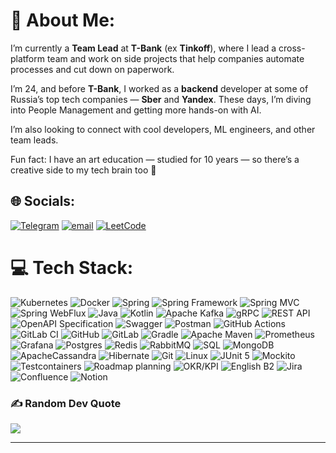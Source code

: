 # 💫 About Me:
I’m currently a **Team Lead** at **T-Bank** (ex **Tinkoff**), where I lead a cross-platform team and work on side projects that help companies automate processes and cut down on paperwork.

I’m 24, and before **T-Bank**, I worked as a **backend** developer at some of Russia’s top tech companies — **Sber** and **Yandex**.
These days, I’m diving into People Management and getting more hands-on with AI.

I’m also looking to connect with cool developers, ML engineers, and other team leads.

Fun fact: I have an art education — studied for 10 years — so there’s a creative side to my tech brain too 🎨


## 🌐 Socials:
[![Telegram](https://img.shields.io/badge/Telegram-%230088CC.svg?logo=Telegram&logoColor=white)](https://t.me/alekseiiagnlife) [![email](https://img.shields.io/badge/Email-D14836?logo=gmail&logoColor=white)](mailto:alekseiiagnenkov@gmail.com) [![LeetCode](https://img.shields.io/badge/Leetcode-%23e09900.svg?logo=Leetcode&logoColor=white)](https://leetcode.com/u/alekseiiagn) 

# 💻 Tech Stack:
![Kubernetes](https://img.shields.io/badge/kubernetes-%23326ce5.svg?style=for-the-badge&logo=kubernetes&logoColor=white) ![Docker](https://img.shields.io/badge/docker-%230db7ed.svg?style=for-the-badge&logo=docker&logoColor=white) ![Spring](https://img.shields.io/badge/spring-%236DB33F.svg?style=for-the-badge&logo=spring&logoColor=white) ![Spring Framework](https://img.shields.io/badge/Spring%20Framework-6DB33F.svg?style=for-the-badge&logo=spring&logoColor=white) ![Spring MVC](https://img.shields.io/badge/Spring%20MVC-6DB33F.svg?style=for-the-badge&logo=spring&logoColor=white) ![Spring WebFlux](https://img.shields.io/badge/Spring%20WebFlux-6DB33F.svg?style=for-the-badge&logo=spring&logoColor=white) ![Java](https://img.shields.io/badge/java-%23ED8B00.svg?style=for-the-badge&logo=openjdk&logoColor=white) ![Kotlin](https://img.shields.io/badge/kotlin-%237F52FF.svg?style=for-the-badge&logo=kotlin&logoColor=white) ![Apache Kafka](https://img.shields.io/badge/Apache%20Kafka-000?style=for-the-badge&logo=apachekafka) ![gRPC](https://img.shields.io/badge/gRPC-448AFF.svg?style=for-the-badge&logo=google&logoColor=white) ![REST API](https://img.shields.io/badge/REST%20API-%23000000.svg?style=for-the-badge&logo=rest&logoColor=white) ![OpenAPI Specification](https://img.shields.io/badge/openapiinitiative-%23000000.svg?style=for-the-badge&logo=openapiinitiative&logoColor=white) ![Swagger](https://img.shields.io/badge/-Swagger-%23Clojure?style=for-the-badge&logo=swagger&logoColor=white) ![Postman](https://img.shields.io/badge/Postman-FF6C37?style=for-the-badge&logo=postman&logoColor=white) ![GitHub Actions](https://img.shields.io/badge/github%20actions-%232671E5.svg?style=for-the-badge&logo=githubactions&logoColor=white) ![GitLab CI](https://img.shields.io/badge/gitlab%20CI-%23181717.svg?style=for-the-badge&logo=gitlab&logoColor=white) ![GitHub](https://img.shields.io/badge/github-%23121011.svg?style=for-the-badge&logo=github&logoColor=white) ![GitLab](https://img.shields.io/badge/gitlab-%23181717.svg?style=for-the-badge&logo=gitlab&logoColor=white) ![Gradle](https://img.shields.io/badge/Gradle-02303A.svg?style=for-the-badge&logo=Gradle&logoColor=white) ![Apache Maven](https://img.shields.io/badge/Apache%20Maven-C71A36?style=for-the-badge&logo=Apache%20Maven&logoColor=white) ![Prometheus](https://img.shields.io/badge/Prometheus-E6522C?style=for-the-badge&logo=Prometheus&logoColor=white) ![Grafana](https://img.shields.io/badge/grafana-%23F46800.svg?style=for-the-badge&logo=grafana&logoColor=white) ![Postgres](https://img.shields.io/badge/postgres-%23316192.svg?style=for-the-badge&logo=postgresql&logoColor=white) ![Redis](https://img.shields.io/badge/redis-%23DD0031.svg?style=for-the-badge&logo=redis&logoColor=white) ![RabbitMQ](https://img.shields.io/badge/rabbitmq-FF6600?style=for-the-badge&logo=rabbitmq&logoColor=white) ![SQL](https://img.shields.io/badge/SQL-4479A1.svg?style=for-the-badge&logo=mysql&logoColor=white) ![MongoDB](https://img.shields.io/badge/MongoDB-%234ea94b.svg?style=for-the-badge&logo=mongodb&logoColor=white) ![ApacheCassandra](https://img.shields.io/badge/cassandra-%231287B1.svg?style=for-the-badge&logo=apache-cassandra&logoColor=white) ![Hibernate](https://img.shields.io/badge/Hibernate-59666C?style=for-the-badge&logo=Hibernate&logoColor=white) ![Git](https://img.shields.io/badge/git-%23F05033.svg?style=for-the-badge&logo=git&logoColor=white) ![Linux](https://img.shields.io/badge/linux-FCC624.svg?style=for-the-badge&logo=linux&logoColor=black) ![JUnit 5](https://img.shields.io/badge/JUnit%205-%23A25A7C.svg?style=for-the-badge&logo=junit5&logoColor=white) ![Mockito](https://img.shields.io/badge/Mockito-%2364C038.svg?style=for-the-badge&logo=mockito&logoColor=white) ![Testcontainers](https://img.shields.io/badge/Testcontainers-%23E64A19.svg?style=for-the-badge&logo=testcontainers&logoColor=white) ![Roadmap planning](https://img.shields.io/badge/Roadmap%20planning-%230A0FFF.svg?style=for-the-badge) ![OKR/KPI](https://img.shields.io/badge/OKR%20/%20KPI-%23343434.svg?style=for-the-badge) ![English B2](https://img.shields.io/badge/English%20B2-%236E6E6E.svg?style=for-the-badge) ![Jira](https://img.shields.io/badge/jira-%230A0FFF.svg?style=for-the-badge&logo=jira&logoColor=white) ![Confluence](https://img.shields.io/badge/confluence-%23172BF4.svg?style=for-the-badge&logo=confluence&logoColor=white) ![Notion](https://img.shields.io/badge/Notion-%23000000.svg?style=for-the-badge&logo=notion&logoColor=white)

### ✍️ Random Dev Quote
![](https://quotes-github-readme.vercel.app/api?type=horizontal&theme=merko)

---
